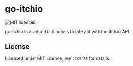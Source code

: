# go-itchio

![MIT licensed](https://img.shields.io/badge/license-MIT-blue.svg)

go-itchio is a set of Go bindings to interact with the itch.io API

## License

Licensed under MIT License, see `LICENSE` for details.
